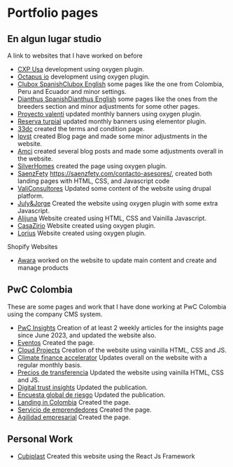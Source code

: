 # Portfolio pages

## En algun lugar studio

A link to websites that I have worked on before

- [CXP Usa](https://cxp-usa.com) development using oxygen plugin.
- [Octapus io](https://octapus.io/en/) development using oxygen plugin.
- [Clubox Spanish](https://clubox.us)[Clubox English](https://eng.clubox.us) some pages like the one from Colombia, Peru and Ecuador and minor settings.
- [Dianthus Spanish](https://dianthusweek.com)[Dianthus English](https://dianthusweek.com/en/) some pages like the ones from the breeders section and minor adjustments for some other pages. 
- [Proyecto valenti](https://proyectovalenti.com) updated monthly banners using oxygen plugin.
- [Reserva turpial](https://reservadelturpial.com) updated monthly banners using elementor plugin.
- [33dc](https://33dc.com.co/terminos-y-condiciones/) created the terms and condition page.
- [Ipvst](https://ipsvst.com) created Blog page and made some minor adjustments in the website.
- [Amci](https://amci.org.co) created several blog posts and made some adjustments overall in the website. 
- [SilverHomes](https://www.silverhomes.ai) created the page using oxygen plugin.
- [SaenzFety](https://saenzfety.com) https://saenzfety.com/contacto-asesores/, created both landing pages with HTML, CSS, and Javascript code
- [ValiConsultores](https://www.valiconsultores.com/es) Updated some content of the website using drupal platform.
- [July&Jorge](https://juliyjorge.com) Created the website using oxygen plugin with some extra Javascript.
- [Alijuna](http://alijuna.motoraidadventure.com) Website created using HTML, CSS and Vainilla Javascript.
- [CasaZirio](https://casazirio.com) Website created using oxygen plugin.
- [Lorius](https://lorius.cloud) Website created using oxygen plugin.

Shopify Websites
- [Awara](https://awara.com.co) worked on the website to update main content and create and manage products

## PwC Colombia

These are some pages and work that I have done working at PwC Colombia using the company CMS system.

- [PwC Insights](https://www.pwc.com/co/es/pwc-insights.html) Creation of at least 2 weekly articles for the insights page since June 2023, and updated the website also.
- [Eventos](https://www.pwc.com/co/es/novedades.html) Created the page.
- [Cloud Projects](https://www.pwc.com/co/es/nuestros-servicios/consultoria/pas/sofware-gestion-proyectos/cloud-projects.html) Creation of the website using vainilla HTML, CSS and JS.
- [Climate finance accelerator](www.pwc.com/co/es/climate-finance-accelerator.html) Updates overall on the website with a regular monthly basis.
- [Precios de transferencia](https://www.pwc.com/co/es/nuestros-servicios/tributarios/precios-de-transferencia.html) Updated the website using vainilla HTML, CSS and JS.
- [Digital trust insights](https://www.pwc.com/co/es/publicaciones/global-digital-trust-insights.html) Updated the publication.
- [Encuesta global de riesgo](https://www.pwc.com/co/es/publicaciones/global-risk-survey.html) Updated the publication.
- [Landing in Colombia](https://www.pwc.com/co/es/nuestros-servicios/legal/landing-pwc.html) Created the page.
- [Servicio de emprendedores](https://www.pwc.com/co/es/nuestros-servicios/legal/asesoria-legal-fiscal-emprendedores.html) Created the page.
- [Agilidad empresarial](https://www.pwc.com/co/es/nuestros-servicios/consultoria/tecnologia/agilidadempresarial.html) Created the page.

## Personal Work

- [Cubiplast](https://cubiplast.com) Created this website using the React Js Framework


